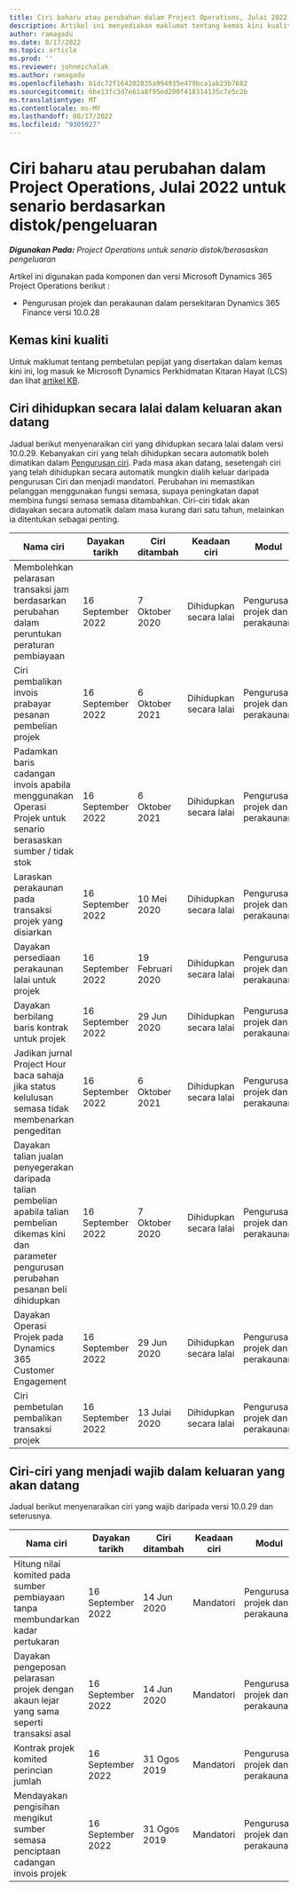 ```yaml
---
title: Ciri baharu atau perubahan dalam Project Operations, Julai 2022 untuk senario berdasarkan distok/pengeluaran
description: Artikel ini menyediakan maklumat tentang kemas kini kualiti yang tersedia dalam keluaran Julai 2022 Microsoft Dynamics 365 Project Operations untuk senario berasaskan stok/pengeluaran.
author: ramagadu
ms.date: 8/17/2022
ms.topic: article
ms.prod: ''
ms.reviewer: johnmichalak
ms.author: ramagadu
ms.openlocfilehash: b1dc72f164202835a994935e479bca1ab23b7682
ms.sourcegitcommit: 6be13fc3d7e61a8f95ed200f418314135c7e5c2b
ms.translationtype: MT
ms.contentlocale: ms-MY
ms.lasthandoff: 08/17/2022
ms.locfileid: "9305927"
---
```

# <a name="whats-new-or-changed-in-project-operations-july-2022-for-stockedproduction-based-scenarios"></a>Ciri baharu atau perubahan dalam Project Operations, Julai 2022 untuk senario berdasarkan distok/pengeluaran

_**Digunakan Pada:** Project Operations untuk senario distok/berasaskan pengeluaran_

Artikel ini digunakan pada komponen dan versi Microsoft Dynamics 365 Project Operations berikut :

- Pengurusan projek dan perakaunan dalam persekitaran Dynamics 365 Finance versi 10.0.28

## <a name="quality-updates"></a>Kemas kini kualiti

Untuk maklumat tentang pembetulan pepijat yang disertakan dalam kemas kini ini, log masuk ke Microsoft Dynamics Perkhidmatan Kitaran Hayat (LCS) dan lihat [artikel KB](https://fix.lcs.dynamics.com/Issue/Details?bugId=694438).

## <a name="features-turned-on-by-default-in-upcoming-release"></a>Ciri dihidupkan secara lalai dalam keluaran akan datang

Jadual berikut menyenaraikan ciri yang dihidupkan secara lalai dalam versi 10.0.29. Kebanyakan ciri yang telah dihidupkan secara automatik boleh dimatikan dalam [Pengurusan ciri](/dynamics365/fin-ops-core/fin-ops/get-started/feature-management/feature-management-overview). Pada masa akan datang, sesetengah ciri yang telah dihidupkan secara automatik mungkin dialih keluar daripada pengurusan Ciri dan menjadi mandatori. Perubahan ini memastikan pelanggan menggunakan fungsi semasa, supaya peningkatan dapat membina fungsi semasa semasa ditambahkan. Ciri-ciri tidak akan didayakan secara automatik dalam masa kurang dari satu tahun, melainkan ia ditentukan sebagai penting.

| Nama ciri | Dayakan tarikh | Ciri ditambah | Keadaan ciri | Modul |
| --- | --- | --- |--- |--- |
| Membolehkan pelarasan transaksi jam berdasarkan perubahan dalam peruntukan peraturan pembiayaan | 16 September 2022 | 7 Oktober 2020 | Dihidupkan secara lalai | Pengurusan projek dan perakaunan |
| Ciri pembalikan invois prabayar pesanan pembelian projek | 16 September 2022 | 6 Oktober 2021 | Dihidupkan secara lalai | Pengurusan projek dan perakaunan |
| Padamkan baris cadangan invois apabila menggunakan Operasi Projek untuk senario berasaskan sumber / tidak stok | 16 September 2022 | 6 Oktober 2021 | Dihidupkan secara lalai | Pengurusan projek dan perakaunan |
| Laraskan perakaunan pada transaksi projek yang disiarkan | 16 September 2022 | 10 Mei 2020 | Dihidupkan secara lalai | Pengurusan projek dan perakaunan |
| Dayakan persediaan perakaunan lalai untuk projek | 16 September 2022 | 19 Februari 2020 | Dihidupkan secara lalai | Pengurusan projek dan perakaunan |
| Dayakan berbilang baris kontrak untuk projek | 16 September 2022 | 29 Jun 2020 | Dihidupkan secara lalai | Pengurusan projek dan perakaunan |
| Jadikan jurnal Project Hour baca sahaja jika status kelulusan semasa tidak membenarkan pengeditan | 16 September 2022 | 6 Oktober 2021 | Dihidupkan secara lalai | Pengurusan projek dan perakaunan |
| Dayakan talian jualan penyegerakan daripada talian pembelian apabila talian pembelian dikemas kini dan parameter pengurusan perubahan pesanan beli dihidupkan | 16 September 2022 | 7 Oktober 2020 | Dihidupkan secara lalai | Pengurusan projek dan perakaunan |
| Dayakan Operasi Projek pada Dynamics 365 Customer Engagement | 16 September 2022 | 29 Jun 2020 | Dihidupkan secara lalai | Pengurusan projek dan perakaunan |
| Ciri pembetulan pembalikan transaksi projek | 16 September 2022 | 13 Julai 2020 | Dihidupkan secara lalai | Pengurusan projek dan perakaunan |

## <a name="features-that-become-mandatory-in-the-upcoming-release"></a>Ciri-ciri yang menjadi wajib dalam keluaran yang akan datang

Jadual berikut menyenaraikan ciri yang wajib daripada versi 10.0.29 dan seterusnya.

| Nama ciri | Dayakan tarikh | Ciri ditambah | Keadaan ciri | Modul |
| --- | --- | --- | --- | --- |
| Hitung nilai komited pada sumber pembiayaan tanpa membundarkan kadar pertukaran | 16 September 2022 | 14 Jun 2020 | Mandatori | Pengurusan projek dan perakaunan |
| Dayakan pengeposan pelarasan projek dengan akaun lejar yang sama seperti transaksi asal | 16 September 2022 | 14 Jun 2020 | Mandatori | Pengurusan projek dan perakaunan |
| Kontrak projek komited perincian jumlah | 16 September 2022 | 31 Ogos 2019 | Mandatori | Pengurusan projek dan perakaunan |
| Mendayakan pengisihan mengikut sumber semasa penciptaan cadangan invois projek | 16 September 2022 | 31 Ogos 2019 | Mandatori | Pengurusan projek dan perakaunan |
